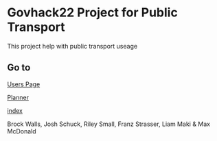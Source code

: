 # Govhack22 Project for Public Transport  

This project help with public transport useage


Go to
----
[Users Page](about.md) 

[Planner](Planner_veiw.md) 

[index](index.html)


Brock Walls, Josh Schuck, Riley Small, Franz Strasser, Liam Maki & Max McDonald
